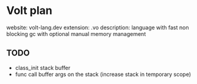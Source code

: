 
# Volt plan

website: volt-lang.dev
extension: .vo
description: language with fast non blocking gc with optional manual memory management

## TODO
- class_init stack buffer
- func call buffer args on the stack (increase stack in temporary scope)
